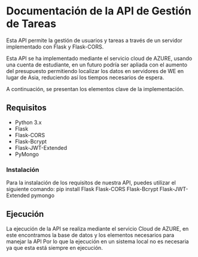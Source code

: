 # Documentación de la API de Gestión de Tareas

Esta API permite la gestión de usuarios y tareas a través de un servidor implementado con Flask y Flask-CORS. 

Esta API se ha implementado mediante el servicio cloud de AZURE, usando una cuenta de estudiante, en un futuro podría ser apliada con el aumento del presupuesto permitiendo localizar los datos en servidores de WE en lugar de Asia, reduciendo así los tiempos necesarios de espera.

A continuación, se presentan los elementos clave de la implementación.

## Requisitos

- Python 3.x
- Flask
- Flask-CORS
- Flask-Bcrypt
- Flask-JWT-Extended
- PyMongo

### Instalación

Para la instalación de los requisitos de nuestra API, puedes utilizar el siguiente comando: 
pip install Flask Flask-CORS Flask-Bcrypt Flask-JWT-Extended pymongo

## Ejecución

La ejecución de la API se realiza mediante el servicio Cloud de AZURE, en este encontramos la base de datos y los elementos necesarios para manejar la API
Por lo que la ejecución en un sistema local no es necesaria ya que esta está siempre en ejecución.